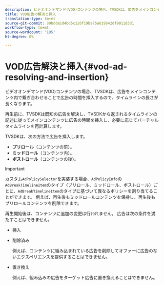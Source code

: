```yaml
---
description: ビデオオンデマンド(VOD)コンテンツの場合、TVSDKは、広告をメインコンテンツ内で繋ぎ合わせることで広告の時間を挿入するので、タイムラインの長さが長くなります。
title: VOD広告の解決と挿入
translation-type: tm+mt
source-git-commit: 89bdda1d4bd5c126f19ba75a819942df901183d1
workflow-type: tm+mt
source-wordcount: '195'
ht-degree: 0%

---
```



# VOD広告解決と挿入{#vod-ad-resolving-and-insertion}

ビデオオンデマンド(VOD)コンテンツの場合、TVSDKは、広告をメインコンテンツ内で繋ぎ合わせることで広告の時間を挿入するので、タイムラインの長さが長くなります。

再生前に、TVSDKは既知の広告を解決し、TVSDKから返されるタイムラインの記述に従ってメインコンテンツに広告の時間を挿入し、必要に応じてバーチャルタイムラインを再計算します。

TVSDKは、次の方法で広告を挿入します。

* **プリロール**（コンテンツの前）。
* **ミッドロール**（コンテンツ内）。
* **ポストロール**（コンテンツの後）。

>[!IMPORTANT]
>
>カスタム`AdPolicySelector`を実装する場合、`AdPolicyInfo`の`AdBreakTimelineItem`のタイプ（プリロール、ミッドロール、ポストロール）ごとに、`AdBreakTimelineItem`のタイプに基づいて異なるポリシーを割り当てることができます。 例えば、再生後もミッドロールコンテンツを保持し、再生後もプリロールコンテンツを削除できます。

再生開始後は、コンテンツに追加の変更は行われません。 広告は次の条件を満たすことはできません。

* 挿入
* 削除済み

   例えば、コンテンツに組み込まれている広告を削除してオファーに広告のないエクスペリエンスを提供することはできません。
* 置き換え

   例えば、組み込みの広告をターゲット広告に置き換えることはできません。

